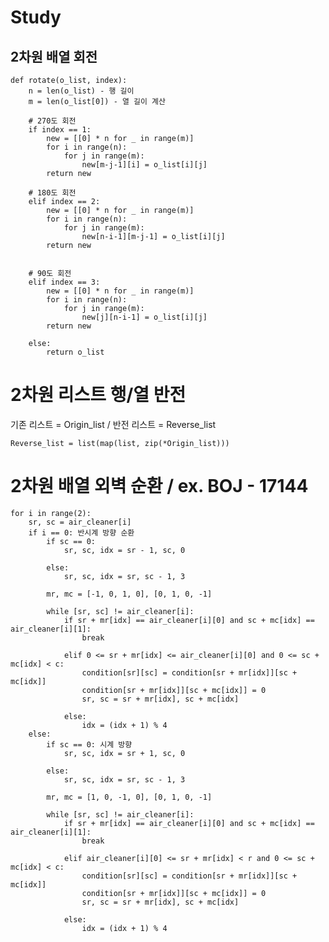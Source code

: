 # Study


## 2차원 배열 회전
    def rotate(o_list, index):
        n = len(o_list) - 행 길이
        m = len(o_list[0]) - 열 길이 계산
    
        # 270도 회전
        if index == 1:
            new = [[0] * n for _ in range(m)]
            for i in range(n):
                for j in range(m):
                    new[m-j-1][i] = o_list[i][j]
            return new

        # 180도 회전
        elif index == 2:
            new = [[0] * n for _ in range(m)]
            for i in range(n):
                for j in range(m):
                    new[n-i-1][m-j-1] = o_list[i][j]
            return new


        # 90도 회전
        elif index == 3: 
            new = [[0] * n for _ in range(m)]
            for i in range(n):
                for j in range(m):
                    new[j][n-i-1] = o_list[i][j]
            return new

        else:
            return o_list


# 2차원 리스트 행/열 반전
기존 리스트 = Origin_list / 반전 리스트 = Reverse_list

    Reverse_list = list(map(list, zip(*Origin_list)))
    
# 2차원 배열 외벽 순환 / ex. BOJ - 17144

    for i in range(2):
        sr, sc = air_cleaner[i]
        if i == 0: 반시계 방향 순환
            if sc == 0:
                sr, sc, idx = sr - 1, sc, 0

            else:
                sr, sc, idx = sr, sc - 1, 3
            
            mr, mc = [-1, 0, 1, 0], [0, 1, 0, -1]
        
            while [sr, sc] != air_cleaner[i]:
                if sr + mr[idx] == air_cleaner[i][0] and sc + mc[idx] == air_cleaner[i][1]:
                    break
                    
                elif 0 <= sr + mr[idx] <= air_cleaner[i][0] and 0 <= sc + mc[idx] < c:
                    condition[sr][sc] = condition[sr + mr[idx]][sc + mc[idx]]
                    condition[sr + mr[idx]][sc + mc[idx]] = 0
                    sr, sc = sr + mr[idx], sc + mc[idx]

                else:
                    idx = (idx + 1) % 4
        else:
            if sc == 0: 시계 방향 
                sr, sc, idx = sr + 1, sc, 0

            else:
                sr, sc, idx = sr, sc - 1, 3

            mr, mc = [1, 0, -1, 0], [0, 1, 0, -1]

            while [sr, sc] != air_cleaner[i]:
                if sr + mr[idx] == air_cleaner[i][0] and sc + mc[idx] == air_cleaner[i][1]:
                    break
                
                elif air_cleaner[i][0] <= sr + mr[idx] < r and 0 <= sc + mc[idx] < c:
                    condition[sr][sc] = condition[sr + mr[idx]][sc + mc[idx]]
                    condition[sr + mr[idx]][sc + mc[idx]] = 0
                    sr, sc = sr + mr[idx], sc + mc[idx]

                else:
                    idx = (idx + 1) % 4
